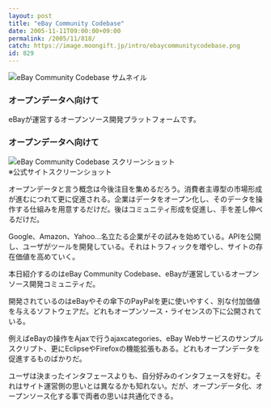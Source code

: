 ```yaml
---
layout: post
title: "eBay Community Codebase"
date: 2005-11-11T09:00:00+09:00
permalink: /2005/11/818/
catch: https://image.moongift.jp/intro/ebaycommunitycodebase.png
id: 829
---
```

 ![eBay Community Codebase サムネイル](https://image.moongift.jp/intro/ebaycommunitycodebase.s.png "eBay Community Codebase サムネイル")
  

### オープンデータへ向けて
  
eBayが運営するオープンソース開発プラットフォームです。  
<!--more-->  

### オープンデータへ向けて
  

![eBay Community Codebase スクリーンショット](https://image.moongift.jp/intro/ebaycommunitycodebase.png "eBay Community Codebase スクリーンショット")  
※公式サイトスクリーンショット

  

オープンデータと言う概念は今後注目を集めるだろう。消費者主導型の市場形成が進むにつれて更に促進される。企業はデータをオープン化し、そのデータを操作する仕組みを用意するだけだ。後はコミュニティ形成を促進し、手を差し伸べるだけだ。

  

Google、Amazon、Yahoo…名立たる企業がその試みを始めている。APIを公開し、ユーザがツールを開発している。それはトラフィックを増やし、サイトの存在価値を高めていく。

  

本日紹介するのはeBay Community Codebase、eBayが運営しているオープンソース開発コミュニティだ。

  

開発されているのはeBayやその傘下のPayPalを更に使いやすく、別な付加価値を与えるソフトウェアだ。どれもオープンソース・ライセンスの下に公開されている。

  

例えばeBayの操作をAjaxで行うajaxcategories、eBay Webサービスのサンプルスクリプト、更にEclipseやFirefoxの機能拡張もある。どれもオープンデータを促進するものばかりだ。

  

ユーザは決まったインタフェースよりも、自分好みのインタフェースを好む。それはサイト運営側の思いとは異なるかも知れない。だが、オープンデータ化、オープンソース化する事で両者の思いは共通化できる。

